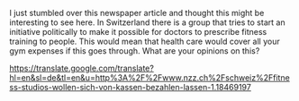 I just stumbled over this newspaper article and thought this might be interesting to see here. In Switzerland there is a group that tries to start an initiative politically to make it possible for doctors to prescribe fitness training to people. This would mean that health care would cover all your gym expenses if this goes through. What are your opinions on this?


https://translate.google.com/translate?hl=en&sl=de&tl=en&u=http%3A%2F%2Fwww.nzz.ch%2Fschweiz%2Ffitness-studios-wollen-sich-von-kassen-bezahlen-lassen-1.18469197